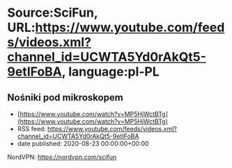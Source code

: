 # Source:SciFun, URL:https://www.youtube.com/feeds/videos.xml?channel_id=UCWTA5Yd0rAkQt5-9etIFoBA, language:pl-PL

## Nośniki pod mikroskopem
 - [https://www.youtube.com/watch?v=MP5HjWctBTg](https://www.youtube.com/watch?v=MP5HjWctBTg)
 - RSS feed: https://www.youtube.com/feeds/videos.xml?channel_id=UCWTA5Yd0rAkQt5-9etIFoBA
 - date published: 2020-08-23 00:00:00+00:00

NordVPN:
https://nordvpn.com/scifun

